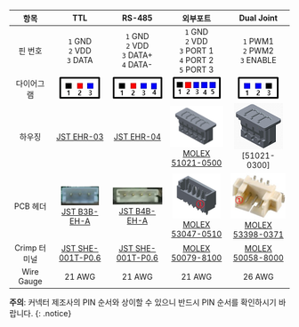 
| 항목         | TTL                                                        | RS-485                                                     | 외부포트                                                            | Dual Joint                                                          |
| :----------: | :--------------------------------------------------------: | :--------------------------------------------------------: | :-----------------------------------------------------------------: | :-----------------------------------------------------------------: |
| 핀 번호      | `1` GND<br>`2` VDD<br>`3` DATA                             | `1` GND<br>`2` VDD<br>`3` DATA+<br>`4` DATA-               | `1` GND<br>`2` VDD<br>`3` PORT 1<br>`4` PORT 2<br>`5` PORT 3        | `1` PWM1<br>`2` PWM2<br>`3` ENABLE                                  |
| 다이어그램   | ![](/assets/images/dxl/jst_b3beha_diagram.png)             | ![](/assets/images/dxl/jst_b4beha_diagram.png)             | ![](/assets/images/dxl/molex_5304705_diagram.png)                   | ![](/assets/images/dxl/molex_588988000_diagram.png)                 |
| 하우징       | [JST EHR-03]                                               | [JST EHR-04]                                               | ![](/assets/images/dxl/molex_510210500.png)<br />[MOLEX 51021-0500] | ![](/assets/images/dxl/molex_510210300.png)<br />[51021-0300]       |
| PCB 헤더     | ![](/assets/images/dxl/jst_b3beha.png)<br />[JST B3B-EH-A] | ![](/assets/images/dxl/jst_b4beha.png)<br />[JST B4B-EH-A] | ![](/assets/images/dxl/molex_530470510.png)<br />[MOLEX 53047-0510] | ![](/assets/images/dxl/molex_533980371.png)<br />[MOLEX 53398-0371] |
| Crimp 터미널 | [JST SHE-001T-P0.6]                                        | [JST SHE-001T-P0.6]                                        | [MOLEX 50079-8100]                                                  | [MOLEX 50058-8000]                                                  |
| Wire Gauge   | 21 AWG                                                     | 21 AWG                                                     | 21 AWG                                                              | 26 AWG                                                              |

**주의**: 커넥터 제조사의 PIN 순서와 상이할 수 있으니 반드시 PIN 순서를 확인하시기 바랍니다.
{: .notice}

[JST EHR-03]: http://www.jst-mfg.com/product/pdf/eng/eEH.pdf
[JST EHR-04]: http://www.jst-mfg.com/product/pdf/eng/eEH.pdf
[JST B3B-EH-A]: http://www.jst-mfg.com/product/pdf/eng/eEH.pdf
[JST B4B-EH-A]: http://www.jst-mfg.com/product/pdf/eng/eEH.pdf
[JST SHE-001T-P0.6]: http://www.jst-mfg.com/product/pdf/eng/eEH.pdf
[MOLEX 51021-0500]: http://www.molex.com/molex/products/datasheet.jsp?part=active/0510210500_CRIMP_HOUSINGS.xml
[MOLEX 53047-0510]: http://www.molex.com/molex/products/datasheet.jsp?part=active/0530470510_PCB_HEADERS.xml
[MOLEX 50079-8100]: http://www.molex.com/molex/products/datasheet.jsp?part=active/0500798100_CRIMP_TERMINALS.xml
[MOLEX 53398-0371]: https://uk.farnell.com/molex/53398-0371/header-smt-vertical-1-25mm-3way/dp/1125353
[MOLEX 51021-0300]: https://www.korean.molex.com/molex/products/datasheet.jsp?part=active/0510210300_CRIMP_HOUSINGS.xml
[MOLEX 50058-8000]: https://www.korean.molex.com/molex/products/datasheet.jsp?part=active/0500588000_CRIMP_TERMINALS.xml
